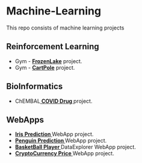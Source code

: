 # Machine-Learning

This repo consists of machine learning projects 

## Reinforcement Learning
  <ul>
      <li>Gym - <a href='https://github.com/Anonymous7code/Machine-Learning/blob/master/Reinforcement%20Learning/frozenlake.py'><b>FrozenLake</b></a> project.</li>
      <li>Gym - <a href='https://github.com/Anonymous7code/Machine-Learning/blob/master/Reinforcement%20Learning/cartpole.py'><b>CartPole</b></a> project.</li>
  </ul>

## BioInformatics
<ul>
      <li>ChEMBAL<a href='https://github.com/Anonymous7code/Machine-Learning/tree/master/BioInformatics/ChEMBAL%20Covid%20Drug'><b> COVID Drug </b></a> project.</li>
</ul>

## WebApps
<ul>
      <li><a href='https://github.com/Anonymous7code/Machine-Learning/tree/master/WebApps/Iris'><b>Iris Prediction </b></a> WebApp project.</li>
      <li><a href='https://github.com/Anonymous7code/Machine-Learning/tree/master/WebApps/Penguin'><b>Penguin Prediction </b></a> WebApp project.</li>
      <li><a href='https://github.com/Anonymous7code/Machine-Learning/tree/master/WebApps/BasketBall%20DataExplorer'><b>BasketBall Player </b></a> DataExplorer WebApp project.</li>
      <li><a href='https://github.com/Anonymous7code/Machine-Learning/tree/master/WebApps/Cryptocurrency'><b>CryptoCurrency Price </b></a>  WebApp project.</li>
</ul>
